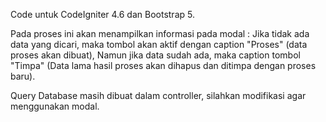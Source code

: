 Code untuk CodeIgniter 4.6
dan Bootstrap 5.

Pada proses ini akan menampilkan informasi pada modal :
Jika tidak ada data yang dicari, maka tombol akan aktif dengan caption "Proses" (data proses akan dibuat),
Namun jika data sudah ada, maka caption tombol "Timpa" (Data lama hasil proses akan dihapus dan ditimpa dengan proses baru).

Query Database masih dibuat dalam controller, silahkan modifikasi agar menggunakan modal.
